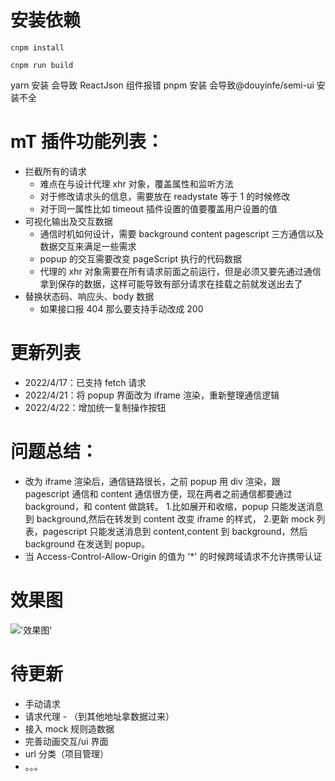 # 安装依赖

```
cnpm install

cnpm run build
```

yarn 安装 会导致 ReactJson 组件报错
pnpm 安装 会导致@douyinfe/semi-ui 安装不全

# mT 插件功能列表：

- 拦截所有的请求
  - 难点在与设计代理 xhr 对象，覆盖属性和监听方法
  - 对于修改请求头的信息，需要放在 readystate 等于 1 的时候修改
  - 对于同一属性比如 timeout 插件设置的值要覆盖用户设置的值
- 可视化输出及交互数据
  - 通信时机如何设计，需要 background content pagescript 三方通信以及数据交互来满足一些需求
  - popup 的交互需要改变 pageScript 执行的代码数据
  - 代理的 xhr 对象需要在所有请求前面之前运行，但是必须又要先通过通信拿到保存的数据，这样可能导致有部分请求在挂载之前就发送出去了
- 替换状态码、响应头、body 数据
  - 如果接口报 404 那么要支持手动改成 200

# 更新列表

- 2022/4/17：已支持 fetch 请求
- 2022/4/21：将 popup 界面改为 iframe 渲染，重新整理通信逻辑
- 2022/4/22：增加统一复制操作按钮

# 问题总结：

- 改为 iframe 渲染后，通信链路很长，之前 popup 用 div 渲染，跟 pagescript 通信和 content 通信很方便，现在两者之前通信都要通过 background，和 content 做跳转。 1.比如展开和收缩，popup 只能发送消息到 background,然后在转发到 content 改变 iframe 的样式， 2.更新 mock 列表，pagescript 只能发送消息到 content,content 到 background，然后 background 在发送到 popup。
- 当 Access-Control-Allow-Origin 的值为 '\*' 的时候跨域请求不允许携带认证

# 效果图

!['效果图'](https://cdn.nlark.com/yuque/0/2022/gif/1638822/1650787113786-671277ba-99bd-4336-a583-b6127338f884.gif)

# 待更新

- 手动请求
- 请求代理 - （到其他地址拿数据过来）
- 接入 mock 规则造数据
- 完善动画交互/ui 界面
- url 分类（项目管理）
- 。。。
